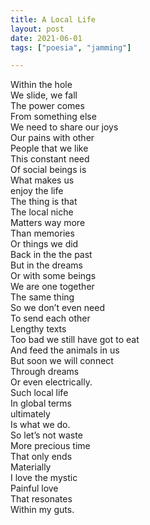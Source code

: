 ```yaml
---
title: A Local Life
layout: post
date: 2021-06-01
tags: ["poesia", "jamming"]

---
```


Within the hole  
We slide, we fall  
The power comes   
From something else  
We need to share our joys  
Our pains with other   
People that we like  
This constant need   
Of social beings is   
What makes us  
enjoy the life  
The thing is that   
The local niche  
Matters way more  
Than memories  
Or things we did   
Back in the the past  
But in the dreams   
Or with some beings  
We are one together   
The same thing   
So we don’t even need  
To send each other   
Lengthy texts   
Too bad we still have got to eat  
And feed the animals in us  
But soon we will connect   
Through dreams   
Or even electrically.  
Such local life   
In global terms   
ultimately   
Is what we do.  
So let’s not waste   
More precious time   
That only ends  
Materially  
I love the mystic   
Painful love   
That resonates  
Within my guts.  
